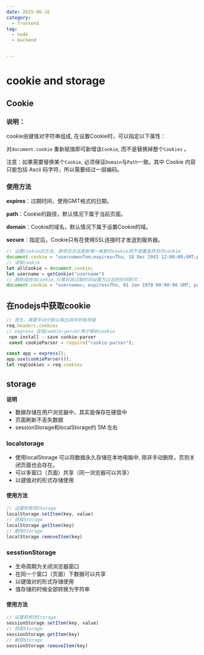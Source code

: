 ```yaml
---
date: 2025-06-16
category:
  - frontend
tag:
  - node
  - backend


---
```


# cookie and storage

## Cookie

### **说明**：

cookie由键值对字符串组成, 在设置Cookie时，可以指定以下属性：

对`document.cookie` 重新赋值即可新增该`Cookie`, 而不是替换掉整个`Cookies` 。

注意：如果需要替换某个`Cookie`, 必须保证`Domain`与`Path`一致。其中 Cookie 内容只能包括 Ascii 码字符，所以需要经过一层编码。

### **使用方法**

**expires**：过期时间，使用GMT格式的日期。

**path**：Cookie的路径，默认情况下属于当前页面。

**domain**：Cookie的域名，默认情况下属于设置Cookie的域。

**secure**：指定后，Cookie只有在使用SSL连接时才发送到服务器。

```js
// 设置cookie的方法，使用该方法是新增一条新的cookie而不是覆盖原有的cookie
document.cookie = "username=Tom;expires=Thu, 18 Dec 2043 12:00:00;GMT;path='www.baidu.com';"
// 读取cookie
let allCookie = document.cookie;
let username = getCookie("username")
// 删除或修改cookie,只需将其过期时间设置为过去的时间即可：
document.cookie = "username=; expires=Thu, 01 Jan 1970 00:00:00 GMT; path=/";
```

## 在nodejs中获取cookie

```js
// 原生，需要手动分割以取出其中的有用值
req.headers.cookies
// express 安装cookie-parser用于解析cookie
 npm install --save cookie-parser
 const cookieParser = require("cookie-parser");

const app = express();
app.use(cookieParser());
let reqCookies = req.cookies
```







## storage

**说明**

- 数据存储在用户浏览器中，其实是保存在硬盘中
- 页面刷新不丢失数据
- sessionStorage和localStorage约 5M 左右

### localstorage

- 使用localStorage 可以将数据永久存储在本地电脑中, 除非手动删除，否则关闭页面也会存在。
- 可以多窗口（页面）共享（同一浏览器可以共享）
- 以键值对的形式存储使用 

#### 使用方法

```js
// 设置和修改Storage  
localStorage.setItem(key, value)
// 获取Storage
localStorage.getItem(key)
// 删除Storage
localStorage.removeItem(key)
```

### sesstionStorage

- 生命周期为关闭浏览器窗口
- 在同一个窗口（页面）下数据可以共享
- 以键值对的形式存储使用
- 值存储的时候全部转换为字符串

#### 使用方法

```js
// 设置和修改Storage  
sessionStorage.setItem(key, value)
// 获取Storage
sessionStorage.getItem(key)
// 删除Storage
sessionStorage.removeItem(key)
```

